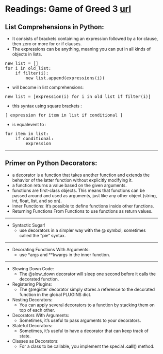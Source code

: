 # Readings: Game of Greed 3 [url](https://github.com/MohamadSheikhAlshabab/401-reading-note/blob/master/Read08.md)

## List Comprehensions in Python:
 - It consists of brackets containing an expression followed by a for clause, then zero or more for or if clauses.
 - The expressions can be anything, meaning you can put in all kinds of objects in lists.
 <pre>new_list = []
for i in old_list:
    if filter(i):
        new_list.append(expressions(i))</pre>
- will become in list comprehensions:
<pre>new_list = [expression(i) for i in old_list if filter(i)]</pre>

- this syntax using square brackets :
<pre>[ expression for item in list if conditional ]</pre>
- is equalevent to :
<pre>for item in list:
    if conditional:
        expression</pre>
        
 ----------
 ## Primer on Python Decorators:
 
  -  a decorator is a function that takes another function and extends the behavior of the latter function without explicitly modifying it.
  - a function returns a value based on the given arguments.
  - functions are first-class objects. This means that functions can be passed around and used as arguments, just like any other object (string, int, float, list, and so on).
  - Inner Functions: It’s possible to define functions inside other functions. 
  - Returning Functions From Functions to use functions as return values.
  ----
 - Syntactic Sugar! 
   - use decorators in a simpler way with the @ symbol, sometimes called the “pie” syntax. 
  ----
  - Decorating Functions With Arguments:
    - use *args and **kwargs in the inner function. 
  --- 
  - Slowing Down Code:
    - The @slow_down decorator will sleep one second before it calls the decorated function.
  - Registering Plugins:
    - The @register decorator simply stores a reference to the decorated function in the global PLUGINS dict.
  - Nesting Decorators:
    - You can apply several decorators to a function by stacking them on top of each other.
  - Decorators With Arguments:
    - Sometimes, it’s useful to pass arguments to your decorators. 
  - Stateful Decorators:
    - Sometimes, it’s useful to have a decorator that can keep track of state.
  - Classes as Decorators:
    - For a class to be callable, you implement the special .__call__() method.
